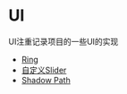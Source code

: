 # UI

UI注重记录项目的一些UI的实现

+ [Ring](https://github.com/winfredzen/iOS-Basic/tree/master/UI/CALayerRing)
+ [自定义Slider](https://github.com/winfredzen/iOS-Basic/tree/master/UI/CustomSlider)
+ [Shadow Path](https://github.com/winfredzen/iOS-Basic/blob/master/UI/001_Shadow%20Path.md)

